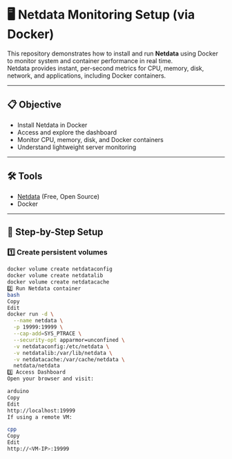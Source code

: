 # 🖥️ Netdata Monitoring Setup (via Docker)

This repository demonstrates how to install and run **Netdata** using Docker to monitor system and container performance in real time.  
Netdata provides instant, per-second metrics for CPU, memory, disk, network, and applications, including Docker containers.

---

## 📋 Objective
- Install Netdata in Docker
- Access and explore the dashboard
- Monitor CPU, memory, disk, and Docker containers
- Understand lightweight server monitoring

---

## 🛠 Tools
- [Netdata](https://www.netdata.cloud/) (Free, Open Source)
- Docker

---

## 🚀 Step-by-Step Setup

### 1️⃣ Create persistent volumes
```bash
docker volume create netdataconfig
docker volume create netdatalib
docker volume create netdatacache
2️⃣ Run Netdata container
bash
Copy
Edit
docker run -d \
  --name netdata \
  -p 19999:19999 \
  --cap-add=SYS_PTRACE \
  --security-opt apparmor=unconfined \
  -v netdataconfig:/etc/netdata \
  -v netdatalib:/var/lib/netdata \
  -v netdatacache:/var/cache/netdata \
  netdata/netdata
3️⃣ Access Dashboard
Open your browser and visit:

arduino
Copy
Edit
http://localhost:19999
If using a remote VM:

cpp
Copy
Edit
http://<VM-IP>:19999

